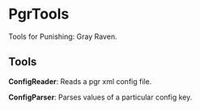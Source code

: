 # PgrTools
Tools for Punishing: Gray Raven.

## Tools
**ConfigReader**: Reads a pgr xml config file.

**ConfigParser**: Parses values of a particular config key.
